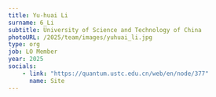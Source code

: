 ```yaml
---
title: Yu-huai Li
surname: 6_Li
subtitle: University of Science and Technology of China
photoURL: /2025/team/images/yuhuai_li.jpg
type: org
job: LO Member
year: 2025
socials:
    - link: "https://quantum.ustc.edu.cn/web/en/node/377"
      name: Site
---
```

